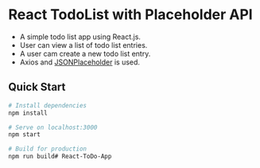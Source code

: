# React TodoList with Placeholder API

- A simple todo list app using React.js.
- User can view a list of todo list entries.
- A user cam create a new todo list entry.
- Axios and [JSONPlaceholder](https://jsonplaceholder.typicode.com/) is used.

## Quick Start

```bash
# Install dependencies
npm install

# Serve on localhost:3000
npm start

# Build for production
npm run build#   R e a c t - T o D o - A p p  
 